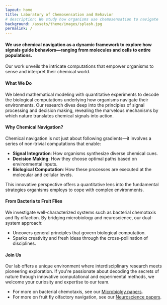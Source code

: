 ```yaml
---
layout: home
title: Laboratory of Chemosensation and Behavior
# description: We study how organisms use chemosensation to navigate
background: /assets/theme/images/splash.jpg
permalink: /
---
```


#### We use chemical navigation as a dynamic framework to explore how signals guide behaviors—ranging from molecules and cells to entire populations.

Our work unveils the intricate computations that empower organisms to sense and interpret their chemical world.

<!-- #### Bacterial Chemotaxis and Fruit Fly Olfactory Navigation -->

#### What We Do

We blend mathematical modeling with quantitative experiments to decode the biological computations underlying how organisms navigate their environments. Our research dives deep into the principles of signal processing and decision making, revealing the marvelous mechanisms by which nature translates chemical signals into action.

#### Why Chemical Navigation?

Chemical navigation is not just about following gradients—it involves a series of non-trivial computations that enable:
<div class="col-lg">
    <ul class="fa-ul">
        <li>
            <i class="fa-li fa fa-chevron-circle-right"></i> <strong>Signal Integration</strong>: How organisms synthesize diverse chemical cues.
        </li>
        <li>
            <i class="fa-li fa fa-chevron-circle-right"></i> <strong>Decision Making</strong>: How they choose optimal paths based on environmental inputs.
        </li>
        <li>
            <i class="fa-li fa fa-chevron-circle-right"></i> <strong>Biological Computation</strong>: How these processes are executed at the molecular and cellular levels.
        </li>
    </ul>
</div>

This innovative perspective offers a quantitative lens into the fundamental strategies organisms employs to cope with complex environments.

#### From Bacteria to Fruit Flies

We investigate well-characterized systems such as bacterial chemotaxis and fly olfaction. By bridging microbiology and neuroscience, our dual-system approach:
<div class="col-lg">
    <ul class="fa-ul">
        <li>
            <i class="fa-li fa fa-chevron-circle-right"></i> Uncovers general principles that govern biological computation.
        </li>
        <li>
            <i class="fa-li fa fa-chevron-circle-right"></i> Sparks creativity and fresh ideas through the cross-pollination of disciplines.
        </li>
    </ul>
</div>

#### Join Us

Our lab offers a unique environment where interdisciplinary research meets pioneering exploration. If you're passionate about decoding the secrets of nature through innovative computational and experimental methods, we welcome your curiosity and expertise to our team.

<div class="col-lg">
    <ul class="fa-ul">
        <li>
			<i class="fa-li fa fa-chevron-circle-right"></i> For more on bacterial chemotaxis, see our <a href="pubs-micro/">Microbiolgy papers</a>.
        </li>
        <li>
			<i class="fa-li fa fa-chevron-circle-right"></i> For more on fruit fly olfactory navigation, see our <a href="pubs-neuro/">Neuroscience papers</a>.
        </li>
    </ul>
</div>

<!-- [Petridish](https://github.com/peterdesmet/petridish) is a Jekyll theme for research project websites. Or your personal blog or lab website. 👩‍🔬 It's mobile-friendly (thanks to [Bootstrap 5](https://getbootstrap.com/docs/5.1/)), free, easy to customize, and designed to work well with [GitHub Pages](https://pages.github.com/).

## Installation

See the demo website for instructions:

- [Installation]({{ '/docs/installation/' | relative_url }})
- [Configuration]({{ '/docs/configuration/' | relative_url }})
- [Markdown]({{ '/docs/markdown/' | relative_url }})
 -->